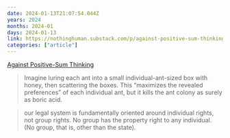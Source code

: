```yaml
---
date: 2024-01-13T21:07:54.044Z
years: 2024
months: 2024-01
days: 2024-01-13
link: https://nothinghuman.substack.com/p/against-positive-sum-thinking
categories: ["article"]
---
```

[Against Positive-Sum Thinking](https://nothinghuman.substack.com/p/against-positive-sum-thinking)

> Imagine luring each ant into a small individual-ant-sized box with honey, then scattering the boxes. This “maximizes the revealed preferences” of each individual ant, but it kills the ant colony as surely as boric acid.

> our legal system is fundamentally oriented around individual rights, not group rights. No group has the property right to any individual. (No group, that is, other than the state).
